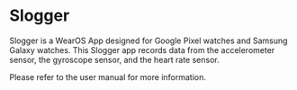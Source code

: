 # Slogger
Slogger is a WearOS App designed for Google Pixel watches and Samsung Galaxy watches. This Slogger app records data from the accelerometer sensor, the gyroscope sensor, and the heart rate sensor.

Please refer to the user manual for more information.
